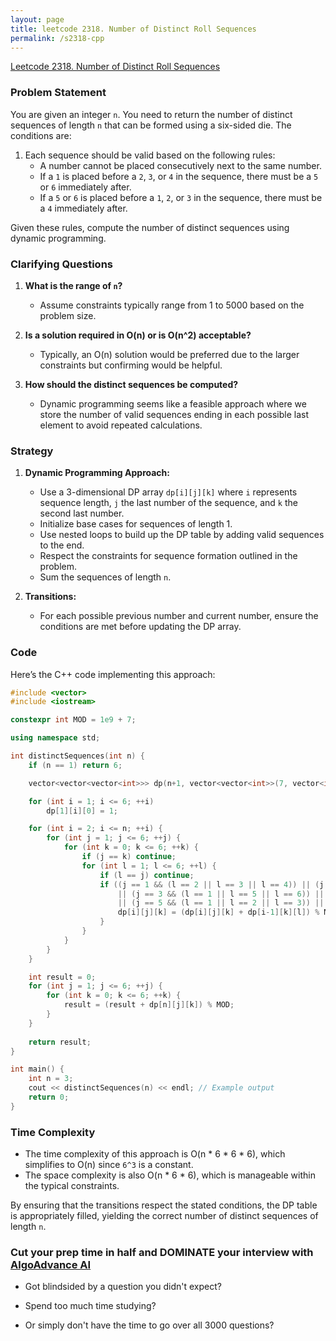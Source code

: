 ```yaml
---
layout: page
title: leetcode 2318. Number of Distinct Roll Sequences
permalink: /s2318-cpp
---
```

[Leetcode 2318. Number of Distinct Roll Sequences](https://algoadvance.github.io/algoadvance/l2318)
### Problem Statement

You are given an integer `n`. You need to return the number of distinct sequences of length `n` that can be formed using a six-sided die. The conditions are:

1. Each sequence should be valid based on the following rules:
   - A number cannot be placed consecutively next to the same number.
   - If a `1` is placed before a `2`, `3`, or `4` in the sequence, there must be a `5` or `6` immediately after.
   - If a `5` or `6` is placed before a `1`, `2`, or `3` in the sequence, there must be a `4` immediately after.
  
Given these rules, compute the number of distinct sequences using dynamic programming.

### Clarifying Questions

1. **What is the range of `n`?**
   - Assume constraints typically range from 1 to 5000 based on the problem size.
   
2. **Is a solution required in O(n) or is O(n^2) acceptable?**
   - Typically, an O(n) solution would be preferred due to the larger constraints but confirming would be helpful.

3. **How should the distinct sequences be computed?**
   - Dynamic programming seems like a feasible approach where we store the number of valid sequences ending in each possible last element to avoid repeated calculations.

### Strategy

1. **Dynamic Programming Approach:**
   - Use a 3-dimensional DP array `dp[i][j][k]` where `i` represents sequence length, `j` the last number of the sequence, and `k` the second last number.
   - Initialize base cases for sequences of length 1.
   - Use nested loops to build up the DP table by adding valid sequences to the end.
   - Respect the constraints for sequence formation outlined in the problem.
   - Sum the sequences of length `n`.

2. **Transitions:**
   - For each possible previous number and current number, ensure the conditions are met before updating the DP array.

### Code

Here’s the C++ code implementing this approach:

```cpp
#include <vector>
#include <iostream>

constexpr int MOD = 1e9 + 7;

using namespace std;

int distinctSequences(int n) {
    if (n == 1) return 6;

    vector<vector<vector<int>>> dp(n+1, vector<vector<int>>(7, vector<int>(7, 0)));

    for (int i = 1; i <= 6; ++i)
        dp[1][i][0] = 1;

    for (int i = 2; i <= n; ++i) {
        for (int j = 1; j <= 6; ++j) {
            for (int k = 0; k <= 6; ++k) {
                if (j == k) continue;
                for (int l = 1; l <= 6; ++l) {
                    if (l == j) continue;
                    if ((j == 1 && (l == 2 || l == 3 || l == 4)) || (j == 2 && (l == 1 || l == 5 || l == 6)) 
                        || (j == 3 && (l == 1 || l == 5 || l == 6)) || (j == 4 && (l == 1 || l == 5 || l == 6)) 
                        || (j == 5 && (l == 1 || l == 2 || l == 3)) || (j == 6 && (l == 1 || l == 2 || l == 3))) {
                        dp[i][j][k] = (dp[i][j][k] + dp[i-1][k][l]) % MOD;
                    }
                }
            }
        }
    }

    int result = 0;
    for (int j = 1; j <= 6; ++j) {
        for (int k = 0; k <= 6; ++k) {
            result = (result + dp[n][j][k]) % MOD;
        }
    }
    
    return result;
}

int main() {
    int n = 3;
    cout << distinctSequences(n) << endl; // Example output
    return 0;
}
```

### Time Complexity

- The time complexity of this approach is O(n * 6 * 6 * 6), which simplifies to O(n) since `6^3` is a constant.
- The space complexity is also O(n * 6 * 6), which is manageable within the typical constraints.

By ensuring that the transitions respect the stated conditions, the DP table is appropriately filled, yielding the correct number of distinct sequences of length `n`.


### Cut your prep time in half and DOMINATE your interview with [AlgoAdvance AI](https://algoAdvance.com)

- Got blindsided by a question you didn't expect?

- Spend too much time studying?

- Or simply don't have the time to go over all 3000 questions?

